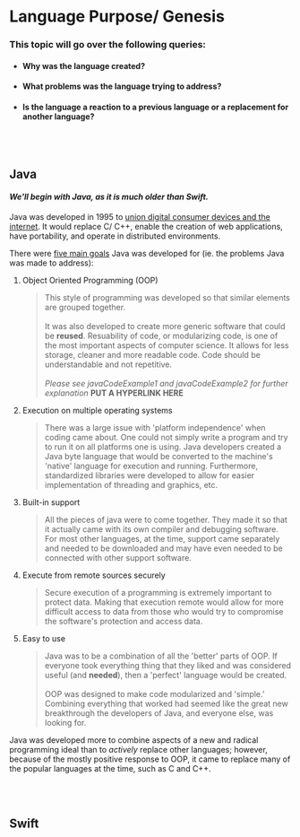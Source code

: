# Language Purpose/ Genesis
### This topic will go over the following queries:
* #### Why was the language created?
* #### What problems was the language trying to address?
* #### Is the language a reaction to a previous language or a replacement for another language?
<br></br>
## Java
#### _We'll begin with Java, as it is much older than Swift._

Java was developed in 1995 to [union digital consumer devices and the internet](http://www.oracle.com/technetwork/java/javase/overview/javahistory-index-198355.html). It would replace C/ C++, enable the creation of web applications, have portability, and operate in distributed environments.

There were [five main goals](http://www.freejavaguide.com/history.html) Java was developed for (ie. the problems Java was made to address):
1. Object Oriented Programming (OOP)
    > This style of programming was developed so that similar elements are grouped together.<br></br>
    It was also developed to create more generic software that could be **reused**.
    Resuability of code, or modularizing code, is one of the most important aspects of computer science. It allows for less storage, cleaner and more readable code. Code should be understandable and not repetitive. <br></br>
    *Please see javaCodeExample1 and  javaCodeExample2 for further explanation* **PUT A HYPERLINK HERE**
2. Execution on multiple operating systems
    > There was a large issue with 'platform independence' when coding came about. One could not simply write a program and try to run it on all platforms one is using. Java developers created a Java byte language that would be converted to the machine's 'native' language for execution and running. Furthermore, standardized libraries were developed to allow for easier implementation of threading and graphics, etc.
3. Built-in support
    > All the pieces of java were to come together. They made it so that it actually came with its own compiler and debugging software. For most other languages, at the time, support came separately and needed to be downloaded and may have even needed to be connected with other support software.
4. Execute from remote sources securely
    > Secure execution of a programming is extremely important to protect data. Making that execution remote would allow for more difficult access to data from those who would try to compromise the software's protection and access data.
5. Easy to use
    > Java was to be a combination of all the 'better' parts of OOP. If everyone took everything thing that they liked and was considered useful (and **needed**), then a 'perfect' language would be created.  <br></br>
    OOP was designed to make code modularized and 'simple.' Combining everything that worked had seemed like the great new breakthrough the developers of Java, and everyone else, was looking for.

Java was developed more to combine aspects of a new and radical programming ideal than to *actively* replace other languages; however, because of the mostly positive response to OOP, it came to replace many of the popular languages at the time, such as C and C++.

<br></br>
## Swift
